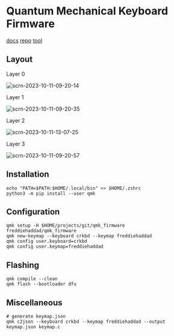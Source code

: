 # Quantum Mechanical Keyboard Firmware

[docs](https://docs.qmk.fm)
[repo](https://github.com/qmk/qmk_firmware)
[tool](https://config.qmk.fm/#/crkbd/rev1/LAYOUT_split_3x6_3)

## Layout

Layer 0

![scrn-2023-10-11-09-20-14](https://github.com/freddiehaddad/qmk_firmware/assets/6127369/1bb0e022-b4c7-4910-b64f-04d32c20bd73)

Layer 1

![scrn-2023-10-11-09-20-35](https://github.com/freddiehaddad/qmk_firmware/assets/6127369/62beb3ac-dce6-4e4e-b1f9-430ce2b7f2d0)

Layer 2

![scrn-2023-10-11-13-07-25](https://github.com/freddiehaddad/qmk_firmware/assets/6127369/301472ce-9186-42c6-b6d8-c718b3fd702b)

Layer 3

![scrn-2023-10-11-09-20-57](https://github.com/freddiehaddad/qmk_firmware/assets/6127369/578d6363-e3c2-4865-8b49-bf1e8adbf655)

## Installation

```text
echo "PATH=$PATH:$HOME/.local/bin" >> $HOME/.zshrc
python3 -m pip install --user qmk
```

## Configuration

```text
qmk setup -H $HOME/projects/git/qmk_firmware freddiehaddad/qmk_firmware
qmk new-keymap --keyboard crkbd --keymap freddiehaddad
qmk config user.keyboard=crkbd
qmk config user.keymap=freddiehaddad
```

## Flashing

```text
qmk compile --clean
qmk flash --bootloader dfu
```

## Miscellaneous

```text
# generate keymap.json
qmk c2json --keyboard crkbd --keymap freddiehaddad --output keymap.json keymap.c
```
